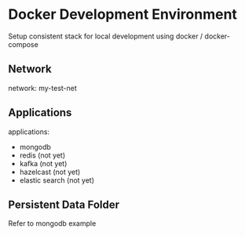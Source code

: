 # Docker Development Environment

Setup consistent stack for local development using docker / docker-compose

## Network

network: my-test-net

## Applications

applications:
- mongodb
- redis (not yet)
- kafka (not yet)
- hazelcast (not yet)
- elastic search (not yet)

## Persistent Data Folder

Refer to mongodb example
